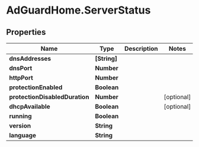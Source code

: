 # AdGuardHome.ServerStatus

## Properties

Name | Type | Description | Notes
------------ | ------------- | ------------- | -------------
**dnsAddresses** | **[String]** |  | 
**dnsPort** | **Number** |  | 
**httpPort** | **Number** |  | 
**protectionEnabled** | **Boolean** |  | 
**protectionDisabledDuration** | **Number** |  | [optional] 
**dhcpAvailable** | **Boolean** |  | [optional] 
**running** | **Boolean** |  | 
**version** | **String** |  | 
**language** | **String** |  | 


